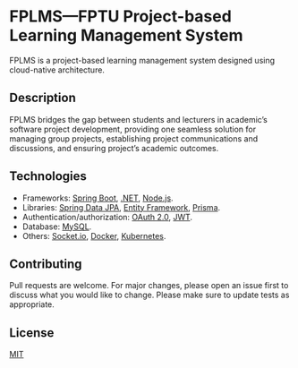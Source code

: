 # FPLMS—FPTU Project-based Learning Management System

FPLMS is a project-based learning management system designed using cloud-native architecture.

## Description

FPLMS bridges the gap between students and lecturers in academic’s software project development, providing one seamless solution for managing group projects, establishing project communications and discussions, and ensuring project’s academic outcomes.

## Technologies

- Frameworks: [Spring Boot](https://spring.io/projects/spring-boot), [.NET](https://dotnet.microsoft.com/en-us/), [Node.js](https://nodejs.org/en/about/).
- Libraries: [Spring Data JPA](https://spring.io/projects/spring-data-jpa), [Entity Framework](https://docs.microsoft.com/en-us/ef/), [Prisma](https://www.prisma.io/).
- Authentication/authorization: [OAuth 2.0](https://developers.google.com/identity/protocols/oauth2), [JWT](https://jwt.io/introduction).
- Database: [MySQL](https://www.mysql.com/).
- Others: [Socket.io](https://socket.io/), [Docker](https://www.docker.com/), [Kubernetes](https://kubernetes.io/).

## Contributing

Pull requests are welcome. For major changes, please open an issue first to discuss what you would like to change. Please make sure to update tests as appropriate.

## License

[MIT](https://choosealicense.com/licenses/mit/)
